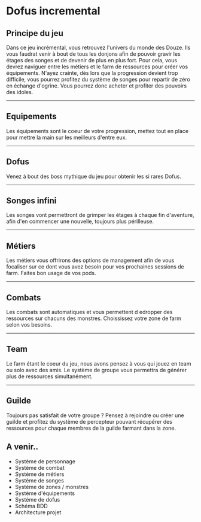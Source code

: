 # Dofus incremental

## Principe du jeu

Dans ce jeu incrémental, vous retrouvez l'univers du monde des Douze.
Ils vous faudrat venir à bout de tous les donjons afin de pouvoir gravir les étages des songes et de devenir de plus en plus fort.
Pour cela, vous devrez naviguer entre les métiers et le farm de ressources pour créer vos équipements.
N'ayez crainte, dès lors que la progression devient trop difficile, vous pourrez profitez du système de songes pour repartir de zéro en échange d'ogrine.
Vous pourrez donc acheter et profiter des pouvoirs des idoles.

---

## Equipements

Les équipements sont le coeur de votre progression, mettez tout en place pour mettre la main sur les meilleurs d'entre eux.

---

## Dofus

Venez à bout des boss mythique du jeu pour obtenir les si rares Dofus.

---

## Songes infini

Les songes vont permettront de grimper les étages à chaque fin d'aventure, afin d'en commencer une nouvelle, toujours plus périlleuse.

---

## Métiers

Les métiers vous offrirons des options de management afin de vous focaliser sur ce dont vous avez besoin pour vos prochaines sessions de farm. Faites bon usage de vos pods.

---

## Combats

Les combats sont automatiques et vous permettent d edropper des ressources sur chacuns des monstres. Choississez votre zone de farm selon vos besoins.

---

## Team

Le farm étant le coeur du jeu, nous avons pensez à vous qui jouez en team ou solo avec des amis. Le système de groupe vous permettra de générer plus de ressources simultanément.

---

## Guilde

Toujours pas satisfait de votre groupe ? Pensez à rejoindre ou créer une guilde et profitez du système de percepteur pouvant récupérer des ressources pour chaque membres de la guilde farmant dans la zone.



## A venir..

- Système de personnage
- Système de combat
- Système de métiers
- Système de songes
- Système de zones / monstres
- Système d'équipements
- Système de dofus
- Schéma BDD
- Architecture projet
